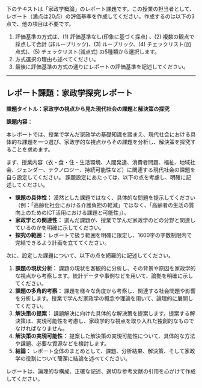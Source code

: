 下のテキストは「家政学概論」のレポート課題です。この授業の担当者として、レポート（満点は20点）の評価基準を作成してください。作成するのは以下の3点で、他の項目は不要です。

1. 評価基準の方式は、(1) 評価基準なし(印象に基づく採点) 、(2) 複数の観点で採点して合計  (非ルーブリック)、(3) ルーブリック、(4) チェックリスト(加点式)、(5) チェックリスト(減点式) の5種類から選択します。
2. 方式選択の理由も述べてください。
3. 最後に評価基準の方式の通りにレポートの評価基準を記述してください。

---------------------------------------
## レポート課題：家政学探究レポート

**課題タイトル：家政学の視点から見た現代社会の課題と解決策の探究**

**課題内容：**

本レポートでは、授業で学んだ家政学の基礎知識を踏まえ、現代社会における具体的な課題を一つ選び、家政学的な視点からその課題を分析し、解決策を探究することを求めます。

まず、授業内容（衣・食・住・生活環境、人間発達、消費者問題、福祉、地域社会、ジェンダー、テクノロジー、持続可能性など）に関連する現代社会の課題を自ら設定してください。  課題設定にあたっては、以下の点を考慮し、明確に記述してください。

* **課題の具体性：**  漠然とした課題ではなく、具体的な問題を提示してください（例：「高齢化社会における介護負担の軽減」ではなく、「高齢者の生活の質向上のためのICT活用における課題と可能性」）。
* **家政学との関連性：** 選んだ課題が、授業で学んだ家政学のどの分野と関連しているのかを明確に示してください。
* **探究の範囲：** レポートで扱う範囲を明確に限定し、1600字の字数制限内で完結できるよう計画を立ててください。

次に、設定した課題について、以下の点を網羅的に記述してください。

1. **課題の現状分析：** 課題の現状を客観的に分析し、その背景や原因を家政学的な視点から考察します。統計データや事例などを用いて、論拠を明確に示してください。
2. **課題の多角的考察：** 課題を様々な角度から考察し、関連する社会問題や影響を分析します。授業で学んだ家政学の概念や理論を用いて、論理的に展開してください。
3. **解決策の提案：** 課題解決に向けた具体的な解決策を提案します。提案する解決策は、実現可能性を考慮し、家政学的な視点を取り入れた独創的なものでなければなりません。
4. **解決策の実現可能性：** 提案した解決策の実現可能性について、具体的な方法や課題、必要な資源などを検討します。
5. **結論：** レポート全体のまとめとして、課題、分析結果、解決策、そして家政学の役割について簡潔に結論を述べてください。


レポートは、論理的な構成、正確な記述、適切な参考文献の引用を心がけて作成してください。
